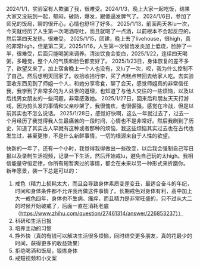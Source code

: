 2024/1/1，实验室有人欺骗了我，很难受。2024/1/3，晚上大家一起吃饭，结果大家又没玩到一起，郁闷，破防，爆发，跟傻逼发脾气了。
2024/1/6日，参加了师兄的饭局，聊的很开心，心情也舒坦了好多。
2025/1/13，前面两天各lu一次，今天就经历了人生第一次喝酒呕吐，而且就喝了一点酒，以前根本不会起反应的，然后第四天发热，很难受。
2025/1/15，团建，晚上去了livehouse，很high，真的非常high，但是第二天，2025/1/16，人生第一次智齿发炎加上低烧，脸肿了一半，很难受，后面只能喝粥来调养。清淡饮食会变白，2025/1/22，连续四天喝粥，多睡觉，整个人的气质和脸色都变好了。
2025/1/23日，身体恢复的差不多了，欲望又来了，加上宿舍晚上一个人也没有，又lu了一次，哎，我为什么控制不了自己。然后想明天回家了。收拾收拾行李，买了点糕点带回去给家人吃。去实验室收东西见到了师姐一个人，和她分享零食，聊了会天，感觉师姐真的非常信任我，我学到了非常多的为人处世的道理，也知道了与他人交往的一些烦恼，以及以后找男女朋友的一些问题，非常感激她。
2025/1/27日，回来后和朋友天天打游戏，因为剪头发的事情和父亲吵架了，我很愧疚，也很倔强，感觉在冷战，但是以前其实也不怎么说话。
2025/1/28日，感觉好快啊，这么一年就过去了，过去一个月经历了我觉得我人生最痛苦的一段时间，心情也不是非常好。然后我刷到了历史，知道了其实古人早就有这种或者那种的烦恼，我这些烦恼其实过去也在古代也发生过，甚至更惨，不是什么新鲜事情，一切的根源来自于人性的欲望。

快新的一年了，还有一个小时，我觉得我得做出一些改变，以后我会强制自己写日报以及录制生活视频，记录一下生活，然后开始戒lu，避免自己玩的太high。我相信能量守恒定律，你所有短暂爽过的事情，都会在未来以另一种形式来折磨你。
新年愿景，装一下总是可以的：
1. 戒色（精力上损耗太大，而且会导致身体素质变差变丑，最适合奋斗的年纪，时间和身体条件都不允许我再做这件事情了。长期戒色对身体有利，高中加上大一戒色四年，身体也不生病、瘙痒，而且精力是非常旺盛的，只不过从大二的时候开始破戒了，后面一直在消耗老底（https://www.zhihu.com/question/27461314/answer/226853237））
2. 科研和生活日报
3. 培养主动的习惯
4. 挣外快（真的有钱可以解决生活很多烦恼，同时结交更多朋友，真的花最少的时间，获得更多的收益效果）
5. 拒绝喝酒和饭局，锻炼身体
6. 戒短视频和小文案




